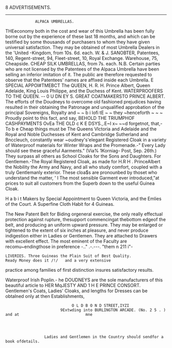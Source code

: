 8                                                ADVERTISEMENTS.
 ----                                                   --                                                           -




                 ALPACA UMBRELLAS.
THEeconomy both in the cost and wear of this Umbrella has been fully
borne out by the experience of these last 18 months, and which can be
testified by some thousands of purchasers to whom they have given universal
 satisfaction. They may be obtained of most Umbrella Dealers in the
'United -Kingdom, from 10s. 6d. each.
          W. & J. SANOBTER, Patentees, 140, Regent-street,
                                              94, Fleet-street,
                                              10, Royal Exchange.
                                Warehouse, 75, Cheapside.
             CHEAP SILK UMBRELLAS, from 7s. each.
   N.B.     Certain parties who are not licensed by the Patentees of the
Alpaca Umbrella have been selling an inferior imitation of it. The public
are therefore requested to observe that the Patentees' names are affixed
inside each Umbrella.
                                             E SPECIAL APPOI#TMEBCT
                                                     The QUEEN,
                                                H. R. H. Prince Albert,
                                                   Queen Adelaide,
                                                 King Louis Philippe,
                                                        and the
                                                   Duchess of Kent.
     WATERPROOFERS TO
        THE QUEEN.                  --       0 U             DN EY                  S.      GREAT COATMAKERSTO
                                                                                               PRINCE ALBERT.
  The efforts of the Doudneys to overcome old fashioned prejudices having resulted in their obtaining the
Patronage and unqualified approbation of the principal Sovereigns, Royalty and ~ ~ b i lofi tE ~  ~ they ~henceforth
                                                                                                                 ~            ~   ~
Proudly point to this fact, and say, BEHOLD
                                          THE TRIUMPHOF CASHPAYMENTS          OvEa THE OLD c K E DSYS.,.E~I
                                                                                                      x~        ~~d
forgetnot, that,-To     b e Cheap things must be
  The Queens Vlctoria and Adelaide and the Royal and Noble Duchesses of Kent and Cambridge
Sutherland and Bnccleuch, constantly wear ~oudney's'elegant Registered Cloak in a variety of Waterproof
materials for Winter Wraps and the Promenade.-" Every Lady should see these graceful Aarments." (Via% 1Korniag-
Post, Sep. 26th.) They surpass all others as School Cloaks for the Sons and Daughters.
  For Gentlemen.-The Royal Registered Cloak, as made for H.R H . PrinceAlbert the Nobility the Army
and Navy, and all who study comfort, coupled with a truly Gentlemanly exterior. These cloa$s are pronounbed by thoset
who understand the matter, ' l The most sensible Garment ever introduced,"at prices to suit all
customers from the Superb down to the useful Guinea Cloak.

 H a b i t Makers by Special Appointment to Queen Victoria, and the Emlies of
the Court. A Superfine Cloth Habit for 4 Guineas.

  The New Patent Belt for Biding orgeneral exercise, the only really effectual protection against rupture,
thesupport commencingat thebottom edgeof the belt, and producing an uniform upward pressure. They may be enlarged
or tightened to the extent of six inches at pleasure, and never produce indigestion either in Ladies or Gentlemen. They
are attached to Drawers with excellent effect. The most eminent of the Faculty are recomu~endingthose in preference
    -.."
       .-.---.
      "them
  n 211
i"-

    LIVERIES. Three Guineas the Plain Suit of Best Quality.                  Ready Money does it /!/   and a very extensive
practice among families of first distinction insures satisfactory results.

   Waterproof Irish Poplin.- he                      DOUDNEYS                  are the sole manufacturers of this beautiful
article to HER MqJESTY AND 1 H E PRINCE CONSORT.                      Gentlemen's Coats, Ladies' Cloaks, and lengths for
Dresses can be obtalned only at then Establishments,

                                 O L D B O N D STREET,IYZI
                            9Extwding into BURLINGTON ARCADE. (No. 2 5 . ) and at                             mne




                     Ladies and Gentlemen in the Country should sendfor a book ofdetails.

